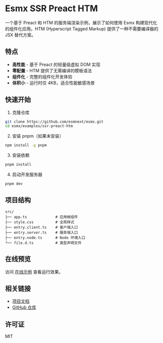 # Esmx SSR Preact HTM

一个基于 Preact 和 HTM 的服务端渲染示例，展示了如何使用 Esmx 构建现代化的组件化应用。HTM (Hyperscript Tagged Markup) 提供了一种不需要编译器的 JSX 替代方案。

## 特点

- **高性能** - 基于 Preact 的轻量级虚拟 DOM 实现
- **零配置** - HTM 提供了无需编译的模板语法
- **组件化** - 完整的组件化开发体验
- **体积小** - 运行时仅 4KB，适合性能敏感场景

## 快速开始

1. 克隆仓库
```bash
git clone https://github.com/esmnext/esmx.git
cd esmx/examples/ssr-preact-htm
```

2. 安装 pnpm（如果未安装）
```bash
npm install -g pnpm
```

3. 安装依赖
```bash
pnpm install
```

4. 启动开发服务器
```bash
pnpm dev
```

## 项目结构

```
src/
├── app.ts             # 应用根组件
├── style.css          # 全局样式
├── entry.client.ts    # 客户端入口
├── entry.server.ts    # 服务端入口
├── entry.node.ts      # Node 环境入口
└── file.d.ts          # 类型声明文件
```

## 在线预览

访问 [在线示例](https://js-esm.github.io/esmx/ssr-preact-htm/) 查看运行效果。

## 相关链接

- [项目文档](https://js-esm.github.io/esmx/)
- [GitHub 仓库](https://github.com/esmnext/esmx)

## 许可证

MIT